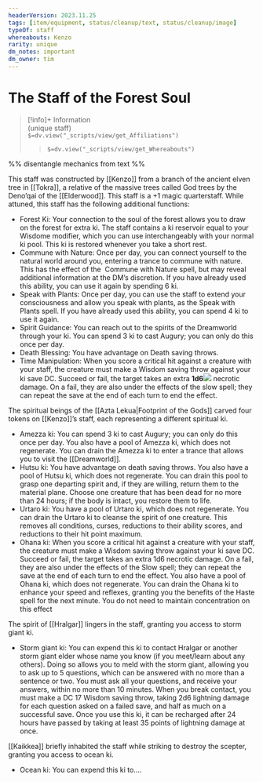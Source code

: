 ```yaml
---
headerVersion: 2023.11.25
tags: [item/equipment, status/cleanup/text, status/cleanup/image]
typeOf: staff
whereabouts: Kenzo
rarity: unique
dm_notes: important
dm_owner: tim
---
```

# The Staff of the Forest Soul
>[!info]+ Information  
> (unique staff)  
> `$=dv.view("_scripts/view/get_Affiliations")`  
>> `$=dv.view("_scripts/view/get_Whereabouts")`

%% disentangle mechanics from text %%

This staff was constructed by [[Kenzo]] from a branch of the ancient elven tree in [[Tokra]], a relative of the massive trees called God trees by the Deno’qai of the [[Elderwood]]. This staff is a +1 magic quarterstaff. While attuned, this staff has the following additional functions:

-  Forest Ki: Your connection to the soul of the forest allows you to draw on the forest for extra ki. The staff contains a ki reservoir equal to your Wisdome modifier, which you can use interchangeably with your normal ki pool. This ki is restored whenever you take a short rest. 
-  Commune with Nature: Once per day, you can connect yourself to the natural world around you, entering a trance to commune with nature. This has the effect of the  Commune with Nature spell, but may reveal additional information at the DM’s discretion. If you have already used this ability, you can use it again by spending 6 ki. 
-  Speak with Plants: Once per day, you can use the staff to extend your consciousness and allow you speak with plants, as the Speak with Plants spell. If you have already used this ability, you can spend 4 ki to use it again. 
- Spirit Guidance: You can reach out to the spirits of the Dreamworld through your ki. You can spend 3 ki to cast Augury; you can only do this once per day.
- Death Blessing: You have advantage on Death saving throws. 
- Time Manipulation: When you score a critical hit against a creature with your staff, the creature must make a Wisdom saving throw against your ki save DC. Succeed or fail, the target takes an extra **1d6**![](chrome-extension://gnblbpbepfbfmoobegdogkglpbhcjofh/images/icons/badges/custom20.png) necrotic damage. On a fail, they are also under the effects of the slow spell; they can repeat the save at the end of each turn to end the effect.

The spiritual beings of the [[Azta Lekua|Footprint of the Gods]] carved four tokens on [[Kenzo]]’s staff, each representing a different spiritual ki. 

- Amezza ki: You can spend 3 ki to cast Augury; you can only do this once per day. You also have a pool of Amezza ki, which does not regenerate. You can drain the Amezza ki to enter a trance that allows you to visit the [[Dreamworld]].
- Hutsu ki: You have advantage on death saving throws. You also have a pool of Hutsu ki, which does not regenerate. You can drain this pool to grasp one departing spirit and, if they are willing, return them to the material plane. Choose one creature that has been dead for no more than 24 hours; if the body is intact, you restore them to life.
- Urtaro ki: You have a pool of Urtaro ki, which does not regenerate. You can drain the Urtaro ki to cleanse the spirit of one creature. This removes all conditions, curses, reductions to their ability scores, and reductions to their hit point maximum.
- Ohana ki: When you score a critical hit against a creature with your staff, the creature must make a Wisdom saving throw against your ki save DC. Succeed or fail, the target takes an extra 1d6 necrotic damage. On a fail, they are also under the effects of the Slow spell; they can repeat the save at the end of each turn to end the effect. You also have a pool of Ohana ki, which does not regenerate. You can drain the Ohana ki to enhance your speed and reflexes, granting you the benefits of the Haste spell for the next minute. You do not need to maintain concentration on this effect

The spirit of [[Hralgar]] lingers in the staff, granting you access to storm giant ki. 
- Storm giant ki: You can expend this ki to contact Hralgar or another storm giant elder whose name you know (if you meet/learn about any others). Doing so allows you to meld with the storm giant, allowing you to ask up to 5 questions, which can be answered with no more than a sentence or two. You must ask all your questions, and receive your answers, within no more than 10 minutes. When you break contact, you must make a DC 17 Wisdom saving throw, taking 2d6 lightning damage for each question asked on a failed save, and half as much on a successful save. Once you use this ki, it can be recharged after 24 hours have passed by taking at least 35 points of lightning damage at once.

[[Kaikkea]] briefly inhabited the staff while striking to destroy the scepter, granting you access to ocean ki.
- Ocean ki: You can expend this ki to....

